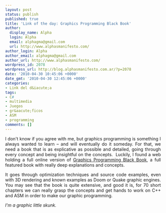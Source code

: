 ```yaml
---
layout: post
status: publish
published: true
title: 'Link of the day: Graphics Programming Black Book'
author:
  display_name: Alpha
  login: Alpha
  email: alphagma@gmail.com
  url: http://www.alphasmanifesto.com/
author_login: Alpha
author_email: alphagma@gmail.com
author_url: http://www.alphasmanifesto.com/
wordpress_id: 2078
wordpress_url: http://blog.alphasmanifesto.com.ar/?p=2078
date: '2010-04-30 10:45:06 +0000'
date_gmt: '2010-04-30 12:45:06 +0000'
categories:
- Link del d&iacute;a
tags:
- C#
- multimedia
- Juegos
- gr&aacute;ficos
- ASM
- programming
comments: []
---
```

<p style="text-align: justify;">I don't know if you agree with me, but graphics programming is something I always wanted to learn &ndash; and will eventually do it someday. For that, we need a book that is as explicative as possible and detailed, going through every concept and being insightful on the concepts. &nbsp;Luckily, I found a web holding a full online version of <a href="http://www.gamedev.net/reference/articles/article1698.asp">Graphics Programming Black Book</a>, a full featured book with really deep explanations and concepts.</p>
<p style="text-align: justify;">It goes through optimization techniques and source code examples, even with 3D rendering and known examples as Doom or Quake graphic engines. You may see that the book is quite extensive, and good it is, for 70 short chapters we can really grasp the concepts and get hands to work on C++ and ASM in order to make our graphic programming.</p>
<p style="text-align: justify;"><em>I'm a graphic little skunk.</em></p>
